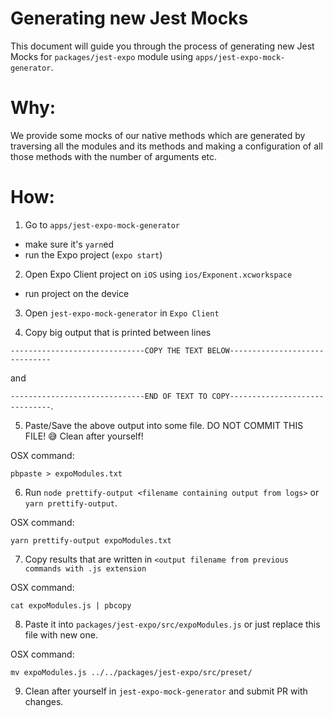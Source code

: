 # Generating new Jest Mocks

This document will guide you through the process of generating new Jest Mocks for `packages/jest-expo` module using `apps/jest-expo-mock-generator`.

# **Why:**
We provide some mocks of our native methods which are generated by traversing all the modules and its methods and making a configuration of all those methods with the number of arguments etc.

# **How:**

1. Go to `apps/jest-expo-mock-generator`
  - make sure it's `yarn`ed
  - run the Expo project (`expo start`)

2. Open Expo Client project on `iOS` using `ios/Exponent.xcworkspace`
  - run project on the device

3. Open `jest-expo-mock-generator` in `Expo Client`

4. Copy big output that is printed between lines

`------------------------------COPY THE TEXT BELOW------------------------------`

and

`------------------------------END OF TEXT TO COPY------------------------------`.

5. Paste/Save the above output into some file. DO NOT COMMIT THIS FILE! 😅 Clean after yourself!

OSX command:
```
pbpaste > expoModules.txt
```

6. Run `node prettify-output <filename containing output from logs>` or `yarn prettify-output`.

OSX command:
```
yarn prettify-output expoModules.txt
```

7. Copy results that are written in `<output filename from previous commands with .js extension`

OSX command:
```
cat expoModules.js | pbcopy
```

8. Paste it into `packages/jest-expo/src/expoModules.js` or just replace this file with new one.

OSX command:
```
mv expoModules.js ../../packages/jest-expo/src/preset/
```

9. Clean after yourself in `jest-expo-mock-generator` and submit PR with changes.
